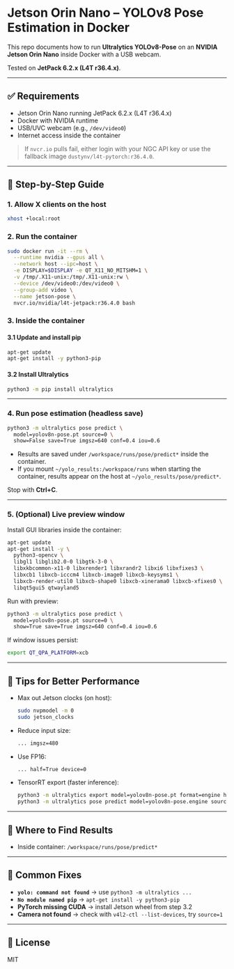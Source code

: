 # Jetson Orin Nano – YOLOv8 Pose Estimation in Docker

This repo documents how to run **Ultralytics YOLOv8-Pose** on an **NVIDIA Jetson Orin Nano** inside Docker with a USB webcam.

Tested on **JetPack 6.2.x (L4T r36.4.x)**.

---

## ✅ Requirements
- Jetson Orin Nano running JetPack 6.2.x (L4T r36.4.x)
- Docker with NVIDIA runtime
- USB/UVC webcam (e.g., `/dev/video0`)
- Internet access inside the container

> If `nvcr.io` pulls fail, either login with your NGC API key or use the fallback image `dustynv/l4t-pytorch:r36.4.0`.

---

## 🚦 Step-by-Step Guide

### 1. Allow X clients on the host
```bash
xhost +local:root
```

### 2. Run the container
```bash
sudo docker run -it --rm \
  --runtime nvidia --gpus all \
  --network host --ipc=host \
  -e DISPLAY=$DISPLAY -e QT_X11_NO_MITSHM=1 \
  -v /tmp/.X11-unix:/tmp/.X11-unix:rw \
  --device /dev/video0:/dev/video0 \
  --group-add video \
  --name jetson-pose \
  nvcr.io/nvidia/l4t-jetpack:r36.4.0 bash
```
### 3. Inside the container

#### 3.1 Update and install pip
```bash
apt-get update
apt-get install -y python3-pip
```
#### 3.2 Install Ultralytics
```bash
python3 -m pip install ultralytics
```

---

### 4. Run pose estimation (headless save)
```bash
python3 -m ultralytics pose predict \
  model=yolov8n-pose.pt source=0 \
  show=False save=True imgsz=640 conf=0.4 iou=0.6
```
- Results are saved under `/workspace/runs/pose/predict*` inside the container.
- If you mount `~/yolo_results:/workspace/runs` when starting the container, results appear on the host at `~/yolo_results/pose/predict*`.

Stop with **Ctrl+C**.

---

### 5. (Optional) Live preview window
Install GUI libraries inside the container:
```bash
apt-get update
apt-get install -y \
  python3-opencv \
  libgl1 libglib2.0-0 libgtk-3-0 \
  libxkbcommon-x11-0 libxrender1 libxrandr2 libxi6 libxfixes3 \
  libxcb1 libxcb-icccm4 libxcb-image0 libxcb-keysyms1 \
  libxcb-render-util0 libxcb-shape0 libxcb-xinerama0 libxcb-xfixes0 \
  libqt5gui5 qtwayland5
```
Run with preview:
```bash
python3 -m ultralytics pose predict \
  model=yolov8n-pose.pt source=0 \
  show=True save=True imgsz=640 conf=0.4 iou=0.6
```
If window issues persist:
```bash
export QT_QPA_PLATFORM=xcb
```

---

## 🔧 Tips for Better Performance
- Max out Jetson clocks (on host):
  ```bash
  sudo nvpmodel -m 0
  sudo jetson_clocks
  ```
- Reduce input size:
  ```bash
  ... imgsz=480
  ```
- Use FP16:
  ```bash
  ... half=True device=0
  ```
- TensorRT export (faster inference):
  ```bash
  python3 -m ultralytics export model=yolov8n-pose.pt format=engine half=True
  python3 -m ultralytics pose predict model=yolov8n-pose.engine source=0 show=True
  ```

---

## 📂 Where to Find Results
- Inside container: `/workspace/runs/pose/predict*`

---

## 🛑 Common Fixes
- **`yolo: command not found`** → use `python3 -m ultralytics ...`
- **`No module named pip`** → `apt-get install -y python3-pip`
- **PyTorch missing CUDA** → install Jetson wheel from step 3.2
- **Camera not found** → check with `v4l2-ctl --list-devices`, try `source=1`

---

## 📝 License
MIT

